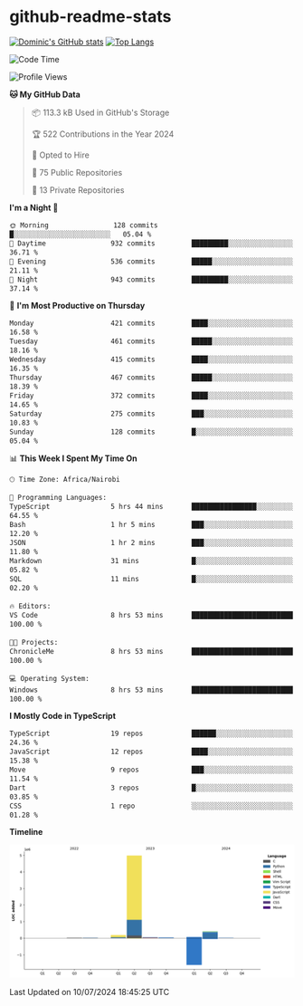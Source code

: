 # github-readme-stats
[![Dominic's GitHub stats](https://github-readme-stats.vercel.app/api?username=Domengo&show_icons=true)](https://github.com/anuraghazra/github-readme-stats)
[![Top Langs](https://github-readme-stats.vercel.app/api/top-langs/?username=Domengo&show_icons=true)](https://github.com/Domengo/github-readme-stats)

<!--START_SECTION:waka-->
![Code Time](http://img.shields.io/badge/Code%20Time-767%20hrs%2020%20mins-blue)

![Profile Views](http://img.shields.io/badge/Profile%20Views-0-blue)

**🐱 My GitHub Data** 

> 📦 113.3 kB Used in GitHub's Storage 
 > 
> 🏆 522 Contributions in the Year 2024
 > 
> 💼 Opted to Hire
 > 
> 📜 75 Public Repositories 
 > 
> 🔑 13 Private Repositories 
 > 
**I'm a Night 🦉** 

```text
🌞 Morning                128 commits         █░░░░░░░░░░░░░░░░░░░░░░░░   05.04 % 
🌆 Daytime                932 commits         █████████░░░░░░░░░░░░░░░░   36.71 % 
🌃 Evening                536 commits         █████░░░░░░░░░░░░░░░░░░░░   21.11 % 
🌙 Night                  943 commits         █████████░░░░░░░░░░░░░░░░   37.14 % 
```
📅 **I'm Most Productive on Thursday** 

```text
Monday                   421 commits         ████░░░░░░░░░░░░░░░░░░░░░   16.58 % 
Tuesday                  461 commits         █████░░░░░░░░░░░░░░░░░░░░   18.16 % 
Wednesday                415 commits         ████░░░░░░░░░░░░░░░░░░░░░   16.35 % 
Thursday                 467 commits         █████░░░░░░░░░░░░░░░░░░░░   18.39 % 
Friday                   372 commits         ████░░░░░░░░░░░░░░░░░░░░░   14.65 % 
Saturday                 275 commits         ███░░░░░░░░░░░░░░░░░░░░░░   10.83 % 
Sunday                   128 commits         █░░░░░░░░░░░░░░░░░░░░░░░░   05.04 % 
```


📊 **This Week I Spent My Time On** 

```text
🕑︎ Time Zone: Africa/Nairobi

💬 Programming Languages: 
TypeScript               5 hrs 44 mins       ████████████████░░░░░░░░░   64.55 % 
Bash                     1 hr 5 mins         ███░░░░░░░░░░░░░░░░░░░░░░   12.20 % 
JSON                     1 hr 2 mins         ███░░░░░░░░░░░░░░░░░░░░░░   11.80 % 
Markdown                 31 mins             █░░░░░░░░░░░░░░░░░░░░░░░░   05.82 % 
SQL                      11 mins             █░░░░░░░░░░░░░░░░░░░░░░░░   02.20 % 

🔥 Editors: 
VS Code                  8 hrs 53 mins       █████████████████████████   100.00 % 

🐱‍💻 Projects: 
ChronicleMe              8 hrs 53 mins       █████████████████████████   100.00 % 

💻 Operating System: 
Windows                  8 hrs 53 mins       █████████████████████████   100.00 % 
```

**I Mostly Code in TypeScript** 

```text
TypeScript               19 repos            ██████░░░░░░░░░░░░░░░░░░░   24.36 % 
JavaScript               12 repos            ████░░░░░░░░░░░░░░░░░░░░░   15.38 % 
Move                     9 repos             ███░░░░░░░░░░░░░░░░░░░░░░   11.54 % 
Dart                     3 repos             █░░░░░░░░░░░░░░░░░░░░░░░░   03.85 % 
CSS                      1 repo              ░░░░░░░░░░░░░░░░░░░░░░░░░   01.28 % 
```



**Timeline**

![Lines of Code chart](https://raw.githubusercontent.com/Domengo/Domengo/main/assets/bar_graph.png)


 Last Updated on 10/07/2024 18:45:25 UTC
<!--END_SECTION:waka-->


